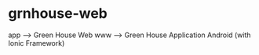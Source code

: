 grnhouse-web
============
app --> Green House Web
www --> Green House Application Android (with Ionic Framework)
